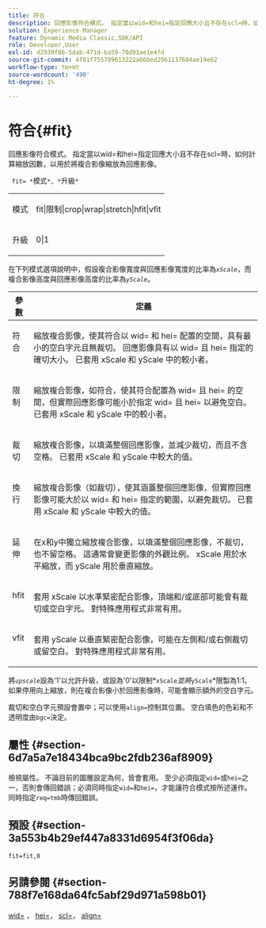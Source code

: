 ```yaml
---
title: 符合
description: 回應影像符合模式。 指定當以wid=和hei=指定回應大小且不存在scl=時，如何計算縮放因數，以用於將複合影像縮放為回應影像。
solution: Experience Manager
feature: Dynamic Media Classic,SDK/API
role: Developer,User
exl-id: d2939f86-5dab-471d-ba59-70d91ae1e4fd
source-git-commit: 4f81f755789613222a66bed2961117604ae19e62
workflow-type: tm+mt
source-wordcount: '490'
ht-degree: 1%

---
```


# 符合{#fit}

回應影像符合模式。 指定當以wid=和hei=指定回應大小且不存在scl=時，如何計算縮放因數，以用於將複合影像縮放為回應影像。

` fit= *`模式`*, *`升級`*`

<table id="simpletable_50FBDC6B7CB2448891DD0F491DEB5ACF"> 
 <tr class="strow"> 
  <td class="stentry"> <p> <span class="codeph"> <span class="varname">模式</span> </span> </p> </td> 
  <td class="stentry"> <p> <span class="codeph"> fit|限制|crop|wrap|stretch|hfit|vfit </span> </p> </td> 
 </tr> 
 <tr class="strow"> 
  <td class="stentry"> <p> <span class="codeph"> <span class="varname">升級</span> </span> </p> </td> 
  <td class="stentry"> <p> <span class="codeph"> 0|1 </span> </p> </td> 
 </tr> 
</table>

在下列模式選項說明中，假設複合影像寬度與回應影像寬度的比率為&#x200B;*`xScale`*，而複合影像高度與回應影像高度的比率為&#x200B;*`yScale`*。

<table id="table_33408ECA9D164AFAA249F8589060545E"> 
 <thead> 
  <tr> 
   <th colname="col1" class="entry"> 參數 </th> 
   <th colname="col2" class="entry"> 定義 </th> 
  </tr> 
 </thead>
 <tbody> 
  <tr valign="top"> 
   <td colname="col1"> <p> <span class="codeph">符合</span> </p> </td> 
   <td colname="col2"> <p>縮放複合影像，使其符合以<span class="codeph"> wid= </span>和<span class="codeph"> hei= </span>配置的空間，具有最小的空白字元且無裁切。 回應影像具有以<span class="codeph"> wid= </span>且<span class="codeph"> hei= </span>指定的確切大小。 已套用<span class="varname"> xScale </span>和<span class="varname"> yScale </span>中的較小者。 </p> </td> 
  </tr> 
  <tr valign="top"> 
   <td colname="col1"> <p> <span class="codeph">限制</span> </p> </td> 
   <td colname="col2"> <p>縮放複合影像，如<span class="codeph">符合</span>，使其符合配置為<span class="codeph"> wid= </span>且<span class="codeph"> hei= </span>的空間，但實際回應影像可能小於指定<span class="codeph"> wid= </span>且<span class="codeph"> hei= </span>以避免空白。 已套用<span class="varname"> xScale </span>和<span class="varname"> yScale </span>中的較小者。 </p> </td> 
  </tr> 
  <tr valign="top"> 
   <td colname="col1"> <p> <span class="codeph">裁切</span> </p> </td> 
   <td colname="col2"> <p>縮放複合影像，以填滿整個回應影像，並減少裁切，而且不含空格。 已套用<span class="varname"> xScale </span>和<span class="varname"> yScale </span>中較大的值。 </p> </td> 
  </tr> 
  <tr valign="top"> 
   <td colname="col1"> <p> <span class="codeph">換行</span> </p> </td> 
   <td colname="col2"> <p>縮放複合影像（如<span class="codeph">裁切</span>），使其涵蓋整個回應影像，但實際回應影像可能大於以<span class="codeph"> wid= </span>和<span class="codeph"> hei= </span>指定的範圍，以避免裁切。 已套用<span class="varname"> xScale </span>和<span class="varname"> yScale </span>中較大的值。 </p> </td> 
  </tr> 
  <tr valign="top"> 
   <td colname="col1"> <p> <span class="codeph">延伸</span> </p> </td> 
   <td colname="col2"> <p>在x和y中獨立縮放複合影像，以填滿整個回應影像，不裁切，也不留空格。 這通常會變更影像的外觀比例。 <span class="varname"> xScale </span>用於水平縮放，而<span class="varname"> yScale </span>用於垂直縮放。 </p> </td> 
  </tr> 
  <tr valign="top"> 
   <td colname="col1"> <p> <span class="codeph"> hfit </span> </p> </td> 
   <td colname="col2"> <p>套用<span class="varname"> xScale </span>以水準緊密配合影像，頂端和/或底部可能會有裁切或空白字元。 對特殊應用程式非常有用。 </p> </td> 
  </tr> 
  <tr valign="top"> 
   <td colname="col1"> <p> <span class="codeph"> vfit </span> </p> </td> 
   <td colname="col2"> <p>套用<span class="varname"> yScale </span>以垂直緊密配合影像，可能在左側和/或右側裁切或留空白。 對特殊應用程式非常有用。 </p> </td> 
  </tr> 
 </tbody> 
</table>

將&#x200B;*`upscale`*&#x200B;設為&#39;1&#39;以允許升級，或設為&#39;0&#39;以限制*`xScale`*並將&#x200B;*`yScale`*&#x200B;限製為1:1。 如果停用向上縮放，則在複合影像小於回應影像時，可能會顯示額外的空白字元。

裁切和空白字元預設會置中；可以使用`align=`控制其位置。 空白填色的色彩和不透明度由`bgc=`決定。

## 屬性 {#section-6d7a5a7e18434bca9bc2fdb236af8909}

檢視屬性。 不論目前的圖層設定為何，皆會套用。 至少必須指定`wid=`或`hei=`之一，否則會傳回錯誤；必須同時指定`wid=`和`hei=`，才能讓符合模式按所述運作。 同時指定`req=tmb`時傳回錯誤。

## 預設 {#section-3a553b4b29ef447a8331d6954f3f06da}

`fit=fit,0`

## 另請參閱 {#section-788f7e168da64fc5abf29d971a598b01}

[wid=](../../../../../is-api/http-ref/image-serving-api-ref/c-http-protocol-reference/c-command-reference/r-is-http-wid.md#reference-bfeadcb67bf4485f851eb21345527e47) ， [hei=](../../../../../is-api/http-ref/image-serving-api-ref/c-http-protocol-reference/c-command-reference/r-is-http-hei.md#reference-6d6f556ccc0e4b98a815e8a5c1944a96)， [scl=](../../../../../is-api/http-ref/image-serving-api-ref/c-http-protocol-reference/c-command-reference/r-scl.md#reference-b2a74e493d0d407e98fe350551ba3fcc)， [align=](../../../../../is-api/http-ref/image-serving-api-ref/c-http-protocol-reference/c-command-reference/r-align.md#reference-b7d6b87c75124d78884f916dd6544bc7)
